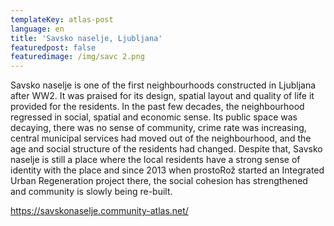 ```yaml
---
templateKey: atlas-post
language: en
title: 'Savsko naselje, Ljubljana'
featuredpost: false
featuredimage: /img/savc 2.png
---
```

<!-- end -->

Savsko naselje is one of the first neighbourhoods constructed in Ljubljana after WW2. It was praised for its design, spatial layout and quality of life it provided for the residents. In the past few decades, the neighbourhood regressed in social, spatial and economic sense. Its public space was decaying, there was no sense of community, crime rate was increasing, central municipal services had moved out of the neighbourhood, and the age and social structure of the residents had changed. Despite that, Savsko naselje is still a place where the local residents have a strong sense of identity with the place and since 2013 when prostoRož started an Integrated Urban Regeneration project there, the social cohesion has strengthened and community is slowly being re-built.

https://savskonaselje.community-atlas.net/
